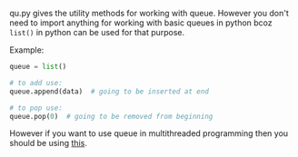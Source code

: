 qu.py gives the utility methods for working with queue. However you don't need to import anything for working with basic queues in python bcoz `list()` in python can be used for that purpose.

Example:
```py
queue = list()

# to add use:
queue.append(data)  # going to be inserted at end

# to pop use:
queue.pop(0)  # going to be removed from beginning
```

However if you want to use queue in multithreaded programming then you should be using [this](https://docs.python.org/2/library/queue.html).
